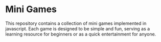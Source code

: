 # Mini Games

This repository contains a collection of mini games implemented in javascript. Each game is designed to be simple and fun, serving as a learning resource for beginners or as a quick entertainment for anyone.
